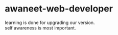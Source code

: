 # awaneet-web-developer
learning is done for upgrading our version.
<br>
self awareness is most important.

